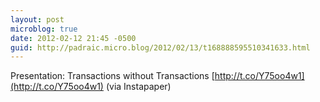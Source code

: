 ```yaml
---
layout: post
microblog: true
date: 2012-02-12 21:45 -0500
guid: http://padraic.micro.blog/2012/02/13/t168888595510341633.html
---
```

Presentation:  Transactions without Transactions [http://t.co/Y75oo4w1](http://t.co/Y75oo4w1) (via Instapaper)
